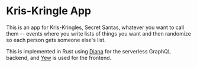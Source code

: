 # Kris-Kringle App

This is an app for Kris-Kringles, Secret Santas, whatever you want to call them -- events where you write lists of things you want and then randomize so each person gets someone else's list.

This is implemented in Rust using [Diana](https://github.com/arctic-hen7/diana) for the serverless GraphQL backend, and [Yew](https://github.com/yewstack/yew) is used for the frontend.
